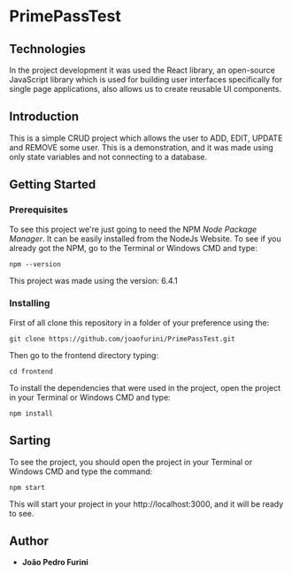 # PrimePassTest

## Technologies

In the project development it was used the React library, an open-source JavaScript library which is used for building user interfaces specifically for single page applications,
also allows us to create reusable UI components.

## Introduction
This is a simple CRUD project which allows the user to ADD, EDIT, UPDATE and REMOVE some user. 
This is a demonstration, and it was made using only state variables and not connecting to a database.

## Getting Started



### Prerequisites

To see this project we're just going to need the NPM <i>Node Package Manager</i>. It can be easily installed from the NodeJs Website.
To see if you already got the NPM, go to the Terminal or Windows CMD and type:

```
npm --version
```
This project was made using the version: 6.4.1

### Installing

First of all clone this repository in a folder of your preference using the:
```
git clone https://github.com/joaofurini/PrimePassTest.git
```
Then go to the frontend directory typing:
```
cd frontend
```
To install the dependencies that were used in the project, open the project in your Terminal or Windows CMD and type:

```
npm install
```

## Sarting

To see the project, you should open the project in your Terminal or Windows CMD and type the command:
```
npm start
```
This will start your project in your http://localhost:3000, and it will be ready to see.

## Author

* **João Pedro Furini** 



